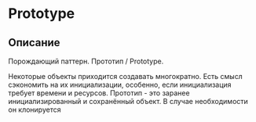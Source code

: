 # Prototype

## Описание
Порождающий паттерн. Прототип / Prototype.

Некоторые объекты приходится создавать многократно. Есть смысл сэкономить на их инициализации, особенно, если инициализация требует времени и ресурсов. 
Прототип - это заранее инициализированный и сохранённый объект. В случае необходимости он клонируется